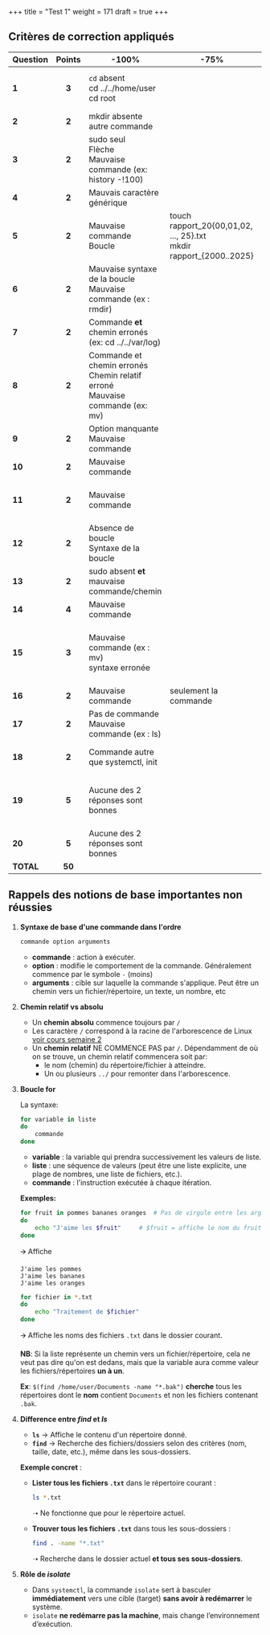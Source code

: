 +++
title = "Test 1"
weight = 171
draft = true
+++

## Critères de correction appliqués

| Question | Points | -100% | -75% | -50% | -25% | Réponses |
|----------|:--------:|--------|--------|--------|--------|----------|
| **1** | **3** | `cd` absent <br>cd ../../home/user<br>cd root| | cd /home/user <br> cd /home <br>~ <br>cd /~ |  | cd ~ |
| **2** | **2** | mkdir absente <br> autre commande | | mkdir /home/user/projets/python/scripts <br> mkdir projets/python/scripts | mkdir -p /home/user/projets/python/scripts | mkdir -p projets/python/scripts |
| **3** | **2** | sudo seul <br>Flèche <br> Mauvaise commande (ex: history -!100)| | history !sudo | | !sudo <br> sud tab |
| **4** | **2** | Mauvais caractère générique | | find -name <br> pas assez de `?` | 8 `?` | ls log?????.txt <br> ls-l log?????.txt |
| **5** | **2** | Mauvaise commande<br> Boucle  | touch rapport_20{00,01,02, ..., 25}.txt <br> mkdir rapport_{2000..2025} | touch /rapport_20{00..25}<br> touch rapport_20{00..25} | Toutes les années<br> Extension manquante | touch rapport_{2000..2025}.txt <br> touch rapport_20{00..25}.txt |
| **6** | **2** | Mauvaise syntaxe de la boucle <br> Mauvaise commande (ex : rmdir) | | Mauvais chemin<br>pas reutiliser la variable | | for i in /home/user/Documents/*.bak; do rm "$i"; done |
| **7** | **2** | Commande **et** chemin erronés (ex: cd ../../var/log)| | Mauvais chemin relatif (ex: ls ../../var/log) <br>  Mauvaise commande et bon chemin (ex: cd /var/log)| | ls /var/log <br> ls -l /var/log |
| **8** | **2** | Commande et chemin erronés <br>Chemin relatif erroné<br> Mauvaise commande (ex: mv)| | cd /home/user/Documents/projets/developpement/scripts<br>cd /developpement/scripts <br>cd developpement| | cd developpement/scripts |
| **9** | **2** | Option manquante<br> Mauvaise commande | | head -15 data.csv | | head -n 15 data.csv <br> head data.csv -n 15 |
| **10** | **2** | Mauvaise commande | | tail -n 10 data.csv <br> tail 10 data.csv| | tail data.csv | 
| **11** | **2** | Mauvaise commande | | history !-2 <br> history !49<br> history 49<br>!2| | !-2<br> !49 <br>!48 |
| **12** | **2** | Absence de boucle<br> Syntaxe de la boucle | | Mauvaise extension<br> Mauvais chemin<br> Mauvaise commande | | for i in *.log; do echo $i; done |
| **13** | **2** | sudo absent **et** mauvaise commande/chemin| | sudo absent + rm + chemin <br>sudo présent + chemin, mais mauvaise commande (ex : rmdir) | | sudo rm /etc/secret.conf |
| **14** | **4** | Mauvaise commande | | ls *.log *.txt *.csv<br>ls -name {*.log, *.txt, *.csv}| | ls *.{log,txt,csv}<br> ls *{.log,.txt,.csv}|
| **15** | **3** | Mauvaise commande (ex : mv) <br> syntaxe erronée| | syntaxe `cp` inversée<br>Toutes les années<br> copy backup_{2000 .. 2025}.tar /mnt/archives/<br>Extension manquante | | cp backup_{2000..2025}.tar /mnt/archives <br> cp backup_20{00..25}.tar /mnt/archives <br>cp backup_{2000..2025}.{b,t}ar /mnt/archives|
| **16** | **2** | Mauvaise commande |seulement la commande | Tous les noms <br> Extension manquante | Nombres impairs| mv config-{2,4,6,8,10}.txt configs/ |
| **17** | **2** | Pas de commande<br>Mauvaise commande (ex : ls) | | Mauvais chemin<br>Commande `find` sans l’option `-name`| | find /home/user/scripts -name "*.sh" |
| **18** | **2** | Commande autre que systemctl, init | | Absence d’isolate <br>Utilisation de runlevel (init)<br> Mauvaise cible| | systemctl isolate multi-user.target<br> systemctl isolate multi-user |
| **19** | **5** | Aucune des 2 réponses sont bonnes | | 1 seule des 2 réponses est bonne|  | 1. systemctl multi-user.target: requiert un redémarrage. 2. systemctl isolate multi-user.target : ne requiert pas de redémarrage|
| **20** | **5** | Aucune des 2 réponses sont bonnes |  | 1 seule des 2 réponses est bonne | | 1. touch tests/test{1..5}.log <br>2. ls tests |
| **TOTAL** | **50** | | | | | |


## Rappels des notions de base importantes non réussies

1. **Syntaxe de base d'une commande dans l'ordre**

   ```bash
   commande option arguments
   ```

   - **commande** : action à exécuter.
   - **option** : modifie le comportement de la commande. Généralement commence par le symbole `-` (moins)
   - **arguments** : cible sur laquelle la commande s'applique. Peut être un chemin vers un fichier/répertoire, un texte, un nombre, etc

2. **Chemin relatif vs absolu**

   - Un **chemin absolu** commence toujours par `/`
   - Les caractère `/` correspond à la racine de l'arborescence de Linux [voir cours semaine 2](https://linuxh25.netlify.app/semaine2/cours/)
   - Un **chemin relatif** NE COMMENCE PAS par `/`. Dépendamment de où on se trouve, un chemin relatif commencera soit par:
      - le nom (chemin) du répertoire/fichier à atteindre.
      - Un ou plusieurs `../` pour remonter dans l'arborescence.

3. **Boucle for**

   La syntaxe:
   ```bash
   for variable in liste
   do
       commande
   done
   ```

   - **variable** : la variable qui prendra successivement les valeurs de liste.
   - **liste** : une séquence de valeurs (peut être une liste explicite, une plage de nombres, une liste de fichiers, etc.).
   - **commande** : l'instruction exécutée à chaque itération.

   **Exemples:**
   ```bash
   for fruit in pommes bananes oranges	# Pas de virgule entre les arguments
   do
       echo "J'aime les $fruit"		# $fruit = affiche le nom du fruit traité
   done
   ```
   🡪 Affiche 
   ```
   J'aime les pommes
   J'aime les bananes
   J'aime les oranges
   ```
   ```bash
   for fichier in *.txt
   do
       echo "Traitement de $fichier"
   done
   ```
   🡪 Affiche les noms des fichiers `.txt` dans le dossier courant.


   **NB**: Si la liste représente un chemin vers un fichier/répertoire, cela ne veut pas dire qu'on est dedans, mais que la variable aura comme valeur les fichiers/répertoires **un à un**.

   **Ex**: `$(find /home/user/Documents -name "*.bak")` **cherche** tous les répertoires dont le **nom** contient `Documents` et non les fichiers contenant `.bak`.

4. **Difference entre *find* et *ls*** 
 
   - **`ls`** → Affiche le contenu d'un répertoire donné.  
   - **`find`** → Recherche des fichiers/dossiers selon des critères (nom, taille, date, etc.), même dans les sous-dossiers.  

   **Exemple concret** :  
   - **Lister tous les fichiers `.txt`** dans le répertoire courant :  
     ```bash
     ls *.txt
     ```
     ➝ Ne fonctionne que pour le répertoire actuel. 
 
   - **Trouver tous les fichiers `.txt`** dans tous les sous-dossiers :  
     ```bash
     find . -name "*.txt"
     ```
     ➝ Recherche dans le dossier actuel **et tous ses sous-dossiers**.

5. **Rôle de *isolate***

   - Dans `systemctl`, la commande `isolate` sert à basculer **immédiatement** vers une cible (target) **sans avoir à redémarrer** le système.
   - `isolate` **ne redémarre pas la machine**, mais change l’environnement d’exécution.
